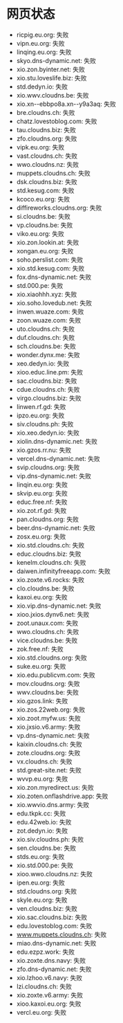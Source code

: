 # 网页状态
- ricpig.eu.org: 失败
- vipn.eu.org: 失败
- linqing.eu.org: 失败
- skyo.dns-dynamic.net: 失败
- xio.zon.byinter.net: 失败
- xio.stu.loveslife.biz: 失败
- std.dedyn.io: 失败
- xio.wwv.cloudns.be: 失败
- xio.xn--ebbpo8a.xn--y9a3aq: 失败
- bre.cloudns.ch: 失败
- chatz.lovestoblog.com: 失败
- tau.cloudns.biz: 失败
- zfo.cloudns.org: 失败
- vipk.eu.org: 失败
- vast.cloudns.ch: 失败
- wwo.cloudns.nz: 失败
- muppets.cloudns.ch: 失败
- dsk.cloudns.biz: 失败
- std.kesug.com: 失败
- kcoco.eu.org: 失败
- diffireworks.cloudns.org: 失败
- si.cloudns.be: 失败
- vp.cloudns.be: 失败
- viko.eu.org: 失败
- xio.zon.lookin.at: 失败
- xongan.eu.org: 失败
- soho.perslist.com: 失败
- xio.std.kesug.com: 失败
- fox.dns-dynamic.net: 失败
- std.000.pe: 失败
- xio.xiaohhh.xyz: 失败
- xio.soho.lovedub.net: 失败
- inwen.wuaze.com: 失败
- zoon.wuaze.com: 失败
- uto.cloudns.ch: 失败
- duf.cloudns.ch: 失败
- sch.cloudns.be: 失败
- wonder.dynx.me: 失败
- xeo.dedyn.io: 失败
- xioo.educ.line.pm: 失败
- sac.cloudns.biz: 失败
- cdue.cloudns.ch: 失败
- virgo.cloudns.biz: 失败
- linwen.rf.gd: 失败
- ipzo.eu.org: 失败
- siv.cloudns.ph: 失败
- xio.xeo.dedyn.io: 失败
- xiolin.dns-dynamic.net: 失败
- xio.gzos.rr.nu: 失败
- vercel.dns-dynamic.net: 失败
- svip.cloudns.org: 失败
- vip.dns-dynamic.net: 失败
- linqin.eu.org: 失败
- skvip.eu.org: 失败
- educ.free.nf: 失败
- xio.zot.rf.gd: 失败
- pan.cloudns.org: 失败
- beer.dns-dynamic.net: 失败
- zosx.eu.org: 失败
- xio.std.cloudns.ch: 失败
- educ.cloudns.biz: 失败
- kenelm.cloudns.ch: 失败
- daiwen.infinityfreeapp.com: 失败
- xio.zoxte.v6.rocks: 失败
- clo.cloudns.be: 失败
- kaxoi.eu.org: 失败
- xio.vip.dns-dynamic.net: 失败
- xioo.jxios.dynv6.net: 失败
- zoot.unaux.com: 失败
- wwo.cloudns.ch: 失败
- vice.cloudns.be: 失败
- zok.free.nf: 失败
- xio.std.cloudns.org: 失败
- suke.eu.org: 失败
- xio.edu.publicvm.com: 失败
- mov.cloudns.org: 失败
- wwv.cloudns.be: 失败
- xio.gzos.link: 失败
- xio.zos.22web.org: 失败
- xio.zoot.myfw.us: 失败
- xio.jxsio.v6.army: 失败
- vp.dns-dynamic.net: 失败
- kaixin.cloudns.ch: 失败
- zote.cloudns.org: 失败
- vx.cloudns.ch: 失败
- std.great-site.net: 失败
- wvvp.eu.org: 失败
- xio.zon.myredirect.us: 失败
- xio.zoten.onflashdrive.app: 失败
- xio.wwvio.dns.army: 失败
- edu.tkpk.cc: 失败
- edu.42web.io: 失败
- zot.dedyn.io: 失败
- xio.siv.cloudns.ph: 失败
- sen.cloudns.be: 失败
- stds.eu.org: 失败
- xio.std.000.pe: 失败
- xioo.wwo.cloudns.nz: 失败
- ipen.eu.org: 失败
- std.cloudns.org: 失败
- skyle.eu.org: 失败
- ven.cloudns.biz: 失败
- xio.sac.cloudns.biz: 失败
- edu.lovestoblog.com: 失败
- www.muppets.cloudns.ch: 失败
- miao.dns-dynamic.net: 失败
- edu.ezpz.work: 失败
- xio.zoxte.dns.navy: 失败
- zfo.dns-dynamic.net: 失败
- xio.lzhoo.v6.navy: 失败
- lzi.cloudns.ch: 失败
- xio.zoxte.v6.army: 失败
- xioo.kaxoi.eu.org: 失败
- vercl.eu.org: 失败
